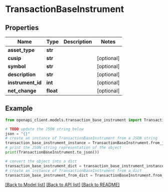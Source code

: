 # TransactionBaseInstrument


## Properties

Name | Type | Description | Notes
------------ | ------------- | ------------- | -------------
**asset_type** | **str** |  | 
**cusip** | **str** |  | [optional] 
**symbol** | **str** |  | [optional] 
**description** | **str** |  | [optional] 
**instrument_id** | **int** |  | [optional] 
**net_change** | **float** |  | [optional] 

## Example

```python
from openapi_client.models.transaction_base_instrument import TransactionBaseInstrument

# TODO update the JSON string below
json = "{}"
# create an instance of TransactionBaseInstrument from a JSON string
transaction_base_instrument_instance = TransactionBaseInstrument.from_json(json)
# print the JSON string representation of the object
print(TransactionBaseInstrument.to_json())

# convert the object into a dict
transaction_base_instrument_dict = transaction_base_instrument_instance.to_dict()
# create an instance of TransactionBaseInstrument from a dict
transaction_base_instrument_from_dict = TransactionBaseInstrument.from_dict(transaction_base_instrument_dict)
```
[[Back to Model list]](../README.md#documentation-for-models) [[Back to API list]](../README.md#documentation-for-api-endpoints) [[Back to README]](../README.md)


